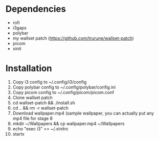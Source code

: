 # Dependencies
- rofi
- i3gaps
- polybar
- my wallset patch (https://github.com/trurune/wallset-patch)
- picom
- xinit
# Installation
1. Copy i3 config to ~/.config/i3/config
2. Copy polybar config to ~/.config/polybar/config.ini
3. Copy picom config to ~/.config/picom/picom.conf
4. Clone wallset patch
5. cd wallset-patch && ./install.sh
6. cd .. && rm -r wallset-patch
7. Download wallpaper.mp4 (sample wallpaper, you can actually put any mp4 file for stage 8
8. mkdir ~/Wallpapers && cp wallpaper.mp4 ~/Wallpapers
9. echo "exec i3" >> ~/.xinitrc
10. startx
